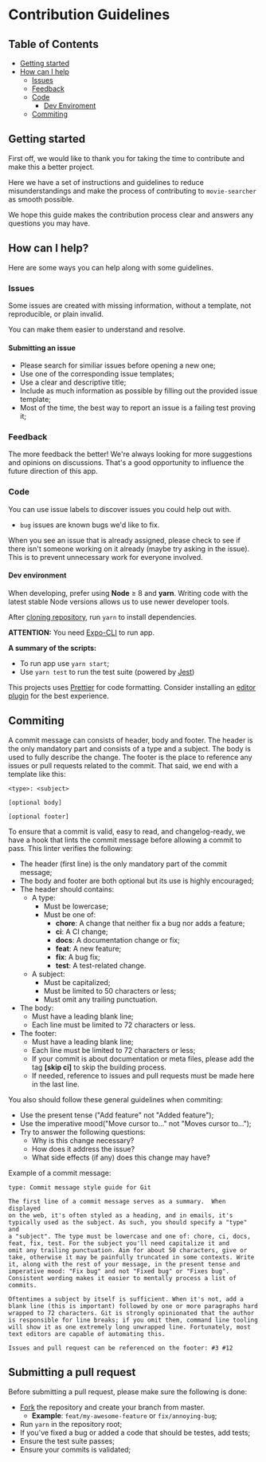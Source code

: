 # Contribution Guidelines

## Table of Contents

- [Getting started](#getting-started)
- [How can I help](#how-can-i-help)
  - [Issues](#issues)
  - [Feedback](#feedback)
  - [Code](#code)
    - [Dev Enviroment](#dev-environment)
  - [Commiting](#commiting)

## Getting started

First off, we would like to thank you for taking the time to contribute and make this a better project.

Here we have a set of instructions and guidelines to reduce misunderstandings and make the process of contributing to `movie-searcher` as smooth possible.

We hope this guide makes the contribution process clear and answers any questions you may have.

## How can I help?

Here are some ways you can help along with some guidelines.

### Issues

Some issues are created with missing information, without a template, not reproducible, or plain invalid.

You can make them easier to understand and resolve.

#### Submitting an issue

- Please search for similiar issues before opening a new one;
- Use one of the corresponding issue templates;
- Use a clear and descriptive title;
- Include as much information as possible by filling out the provided issue template;
- Most of the time, the best way to report an issue is a failing test proving it;

### Feedback

The more feedback the better! We're always looking for more suggestions and opinions on discussions. That's a good opportunity to influence the future direction of this app.

### Code

You can use issue labels to discover issues you could help out with.

- `bug` issues are known bugs we'd like to fix.

When you see an issue that is already assigned, please check to see if there isn't someone working on it already (maybe try asking in the issue). This is to prevent unnecessary work for everyone involved.

#### Dev environment

When developing, prefer using **Node** ≥ 8 and **yarn**. Writing code with the latest stable Node versions allows us to use newer developer tools.

After [cloning repository](https://help.github.com/en/github/creating-cloning-and-archiving-repositories/cloning-a-repository), run `yarn` to install dependencies.

**ATTENTION:** You need [Expo-CLI](https://expo.io/learn) to run app.

**A summary of the scripts:**

- To run app use `yarn start`;
- Use `yarn test` to run the test suite (powered by [Jest](https://jestjs.io/))

This projects uses [Prettier](https://prettier.io/) for code formatting. Consider installing an [editor plugin](https://prettier.io/docs/en/editors.html) for the best experience.

## Commiting

A commit message can consists of header, body and footer. The header is the only mandatory part and consists of a type and a subject. The body is used to fully describe the change. The footer is the place to reference any issues or pull requests related to the commit. That said, we end with a template like this:

```
<type>: <subject>

[optional body]

[optional footer]
```

To ensure that a commit is valid, easy to read, and changelog-ready, we have a hook that lints the commit message before allowing a commit to pass. This linter verifies the following:

- The header (first line) is the only mandatory part of the commit message;
- The body and footer are both optional but its use is highly encouraged;
- The header should contains:
  - A type:
    - Must be lowercase;
    - Must be one of:
      - **chore**: A change that neither fix a bug nor adds a feature;
      - **ci**: A CI change;
      - **docs**: A documentation change or fix;
      - **feat**: A new feature;
      - **fix**: A bug fix;
      - **test**: A test-related change.
  - A subject:
    - Must be capitalized;
    - Must be limited to 50 characters or less;
    - Must omit any trailing punctuation.
- The body:
  - Must have a leading blank line;
  - Each line must be limited to 72 characters or less.
- The footer:
  - Must have a leading blank line;
  - Each line must be limited to 72 characters or less;
  - If your commit is about documentation or meta files, please add the tag **[skip ci]** to skip the building process.
  - If needed, reference to issues and pull requests must be made here in the last line.

You also should follow these general guidelines when commiting:

- Use the present tense ("Add feature" not "Added feature");
- Use the imperative mood("Move cursor to..." not "Moves cursor to...");
- Try to answer the following questions:
  - Why is this change necessary?
  - How does it address the issue?
  - What side effects (if any) does this change may have?

Example of a commit message:

```
type: Commit message style guide for Git

The first line of a commit message serves as a summary.  When displayed
on the web, it's often styled as a heading, and in emails, it's
typically used as the subject. As such, you should specify a "type" and
a "subject". The type must be lowercase and one of: chore, ci, docs,
feat, fix, test. For the subject you'll need capitalize it and
omit any trailing punctuation. Aim for about 50 characters, give or
take, otherwise it may be painfully truncated in some contexts. Write
it, along with the rest of your message, in the present tense and
imperative mood: "Fix bug" and not "Fixed bug" or "Fixes bug".
Consistent wording makes it easier to mentally process a list of
commits.

Oftentimes a subject by itself is sufficient. When it's not, add a
blank line (this is important) followed by one or more paragraphs hard
wrapped to 72 characters. Git is strongly opinionated that the author
is responsible for line breaks; if you omit them, command line tooling
will show it as one extremely long unwrapped line. Fortunately, most
text editors are capable of automating this.

Issues and pull request can be referenced on the footer: #3 #12
```

## Submitting a pull request

Before submitting a pull request, please make sure the following is done:

- [Fork](https://help.github.com/en/github/getting-started-with-github/fork-a-repo) the repository and create your branch from master.
  - **Example**: `feat/my-awesome-feature` or `fix/annoying-bug`;
- Run `yarn` in the repository root;
- If you've fixed a bug or added a code that should be testes, add tests;
- Ensure the test suite passes;
- Ensure your commits is validated; 